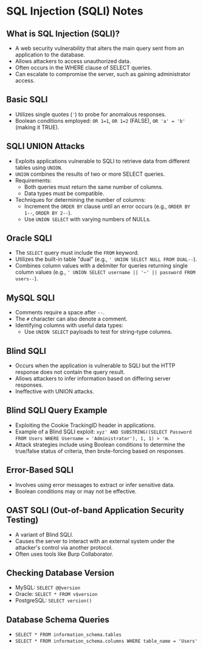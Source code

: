 
# SQL Injection (SQLI) Notes

## What is SQL Injection (SQLI)?
- A web security vulnerability that alters the main query sent from an application to the database.
- Allows attackers to access unauthorized data.
- Often occurs in the WHERE clause of SELECT queries.
- Can escalate to compromise the server, such as gaining administrator access.

## Basic SQLI
- Utilizes single quotes (`'`) to probe for anomalous responses.
- Boolean conditions employed: `OR 1=1`, `OR 1=2` (FALSE), `OR 'a' = 'b'` (making it TRUE).

## SQLI UNION Attacks
- Exploits applications vulnerable to SQLI to retrieve data from different tables using `UNION`.
- `UNION` combines the results of two or more SELECT queries.
- Requirements:
  - Both queries must return the same number of columns.
  - Data types must be compatible.
- Techniques for determining the number of columns:
  - Increment the `ORDER BY` clause until an error occurs (e.g., `ORDER BY 1--`, `ORDER BY 2--`).
  - Use `UNION SELECT` with varying numbers of NULLs.

## Oracle SQLI
- The `SELECT` query must include the `FROM` keyword.
- Utilizes the built-in table "dual" (e.g., `' UNION SELECT NULL FROM DUAL--`).
- Combines column values with a delimiter for queries returning single column values (e.g., `' UNION SELECT username || '~' || password FROM users--`).

## MySQL SQLI
- Comments require a space after `--`.
- The `#` character can also denote a comment.
- Identifying columns with useful data types:
  - Use `UNION SELECT` payloads to test for string-type columns.

## Blind SQLI
- Occurs when the application is vulnerable to SQLI but the HTTP response does not contain the query result.
- Allows attackers to infer information based on differing server responses.
- Ineffective with UNION attacks.

## Blind SQLI Query Example
- Exploiting the Cookie TrackingID header in applications.
- Example of a Blind SQLI exploit: `xyz' AND SUBSTRING((SELECT Password FROM Users WHERE Username = 'Administrator'), 1, 1) > 'm`.
- Attack strategies include using Boolean conditions to determine the true/false status of criteria, then brute-forcing based on responses.

## Error-Based SQLI
- Involves using error messages to extract or infer sensitive data.
- Boolean conditions may or may not be effective.

## OAST SQLI (Out-of-band Application Security Testing)
- A variant of Blind SQLI.
- Causes the server to interact with an external system under the attacker's control via another protocol.
- Often uses tools like Burp Collaborator.

## Checking Database Version
- MySQL: `SELECT @@version`
- Oracle: `SELECT * FROM v$version`
- PostgreSQL: `SELECT version()`

## Database Schema Queries
- `SELECT * FROM information_schema.tables`
- `SELECT * FROM information_schema.columns WHERE table_name = 'Users'`
